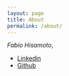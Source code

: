 ```yaml
---
layout: page
title: About
permalink: /about/
---
```


*Fabio Hisamoto*,

- [Linkedin](https://www.linkedin.com/in/fhisamoto)
- [Github](https://github.com/fhisamoto)

